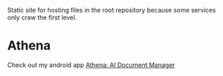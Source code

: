 Static site for hosting files in the root repository because some services only craw the first level.

# Athena 
Check out my android app 
[Athena: AI Document Manager](https://devsmn.github.io/Athena-Public)
